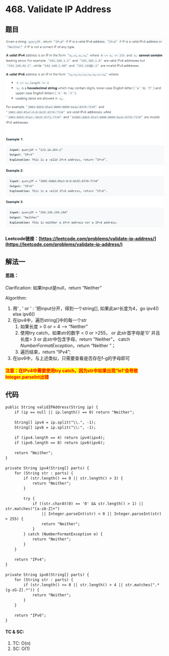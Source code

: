 # 468. Validate IP Address

## 题目

![](<.gitbook/assets/image (82).png>)

#### Leetcode链接：[https://leetcode.com/problems/validate-ip-address/](https://leetcode.com/problems/validate-ip-address/)

## 解法一

#### 思路：

Clarification: 如果input是null，return “Neither”

Algorithm:&#x20;

1. 用‘ , ’ or ' : '把input分开，得到一个string\[], 如果此arr长度为4，go ipv4() else ipv6()
2. 在ipv4中，遍历string\[]中的每一个str
   1. 如果长度 > 0 or = 4 --> “Neither”
   2. 使用try catch，如果str的数字 < 0 or >255， or 此str首字母是'0' 并且 长度> 3 or 此str中包含字母，return "Neither"， catch _NumberFormatException_，return “Neither ”；
   3. 遍历结束，return “IPv4”;
3. 在ipv6中，与上述类似，只需要查看是否存在f-g的字母即可

#### <mark style="color:red;">注意：在IPv4中需要使用try catch，因为str中如果出现‘1e1’会导致 Integer.parseInt出错</mark>

## 代码

```
public String validIPAddress(String ip) {
    if (ip == null || ip.length() == 0) return "Neither";

    String[] ipv4 = ip.split("\\.", -1);
    String[] ipv6 = ip.split("\\:", -1);

    if (ipv4.length == 4) return ipv4(ipv4);
    if (ipv6.length == 8) return ipv6(ipv6);

    return "Neither";
}

private String ipv4(String[] parts) {
    for (String str : parts) {
        if (str.length() == 0 || str.length() > 3) {
            return "Neither";
        }

        try {
            if ((str.charAt(0) == '0' && str.length() > 1) || str.matches("[a-zA-Z]+")
                || Integer.parseInt(str) < 0 || Integer.parseInt(str) > 255) {
                return "Neither";
            }
        } catch (NumberFormatException e) {
            return "Neither";                
        }
    }

    return "IPv4";
}

private String ipv6(String[] parts) {
    for (String str : parts) {
        if (str.length() <= 0 || str.length() > 4 || str.matches(".*[g-zG-Z].*")) {
            return "Neither";
        }
    }

    return "IPv6";
}
```

#### TC & SC:&#x20;

1. TC: O(n)
2. SC: O(1)

